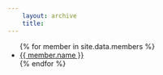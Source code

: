 ```yaml
--- 
    layout: archive
    title: 
--- 
```

  <ul class="list-group">
      {% for member in site.data.members %}
      <li>
         <a class="list-group-item" href="https://github.com/{{ member.github }}">
            {{ member.name }}
         </a>
      </li>
      {% endfor %}
   </ul>

   <!-- <ul class="list-group">
  {% for post in site.tags[tag] %}
     <a class="list-group-item"  href="{{site.baseurl}}{{post.url}}" rel="bookmark" title="Permanent Link to {{site.baseurl}}{{post.url}}">
            {{post.title}} &nbsp;&nbsp;| &nbsp; &nbsp; <small>{{post.date | date: "%b %d, %Y" }}</small> </a>
  {% endfor %} -->

